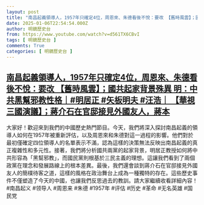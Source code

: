 ```yaml
---
layout: post
title: "南昌起義領導人，1957年只確定4位，周恩來、朱德看後不悅：要改 【舊時風雲】；國共起家背景殊異 明：中共黑幫邪教性格｜#明居正 #矢板明夫 #汪浩｜ 【華視三國演議】；蔣介石在官邸接見外國友人，蔣本"
date: 2025-01-06T22:54:54.000Z
author: 明鏡歷史台
from: https://www.youtube.com/watch?v=d561TX6CBvI
tags: [ 明鏡歷史台 ]
comments: True
categories: [ 明鏡歷史台 ]
---
```

<!--1736204094000-->
[南昌起義領導人，1957年只確定4位，周恩來、朱德看後不悅：要改 【舊時風雲】；國共起家背景殊異 明：中共黑幫邪教性格｜#明居正 #矢板明夫 #汪浩｜ 【華視三國演議】；蔣介石在官邸接見外國友人，蔣本](https://www.youtube.com/watch?v=d561TX6CBvI)
------

<div>
大家好！歡迎來到我們的中國歷史熱門節目。今天，我們將深入探討南昌起義的領導人如何在1957年被重新評估，以及周恩來和朱德對這一過程的影響。他們對於最初僅確定四位領導人的名單表示不滿，認為這樣的決策無法反映出南昌起義的真正複雜性和多元性。接著，我們將分析國共兩黨的起家背景，明居正教授如何將中共形容為「黑幫邪教」，而國民黨則根基於三民主義的理想。這讓我們看到了兩個政黨在理念和發展路線上的根本差異。最後，我們還會談到蔣介石在官邸接見外國友人的簡樸待客之道，這樣的風格在政治舞台上成為一種獨特的存在。這些歷史事件不僅塑造了今天的中國，也讓我們反思過去的教訓。請大家繼續收看詳細內容！#南昌起义 #领导人 #周恩来 #朱德 #1957年 #评估 #历史 #革命 #无名英雄 #国民党
</div>
